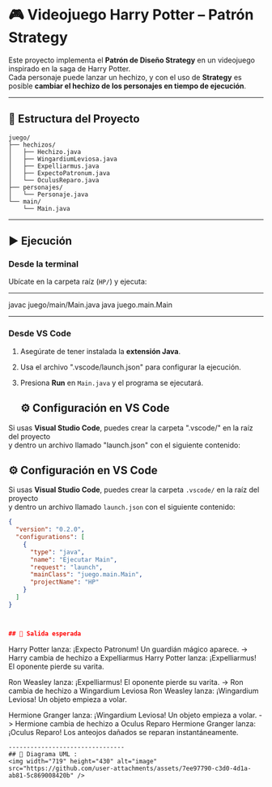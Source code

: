 # 🎮 Videojuego Harry Potter – Patrón Strategy

Este proyecto implementa el **Patrón de Diseño Strategy** en un videojuego inspirado en la saga de Harry Potter.  
Cada personaje puede lanzar un hechizo, y con el uso de **Strategy** es posible **cambiar el hechizo de los personajes en tiempo de ejecución**.

---

## 📂 Estructura del Proyecto

```
juego/
├── hechizos/
│   ├── Hechizo.java
│   ├── WingardiumLeviosa.java
│   ├── Expelliarmus.java
│   ├── ExpectoPatronum.java
│   └── OculusReparo.java
├── personajes/
│   └── Personaje.java
└── main/
    └── Main.java
```

---

## ▶️ Ejecución

### Desde la terminal
Ubícate en la carpeta raíz (`HP/`) y ejecuta:

------------------------------------------------

javac juego/main/Main.java
java juego.main.Main

------------------------------------------------


### Desde VS Code
1. Asegúrate de tener instalada la **extensión Java**.  
2. Usa el archivo ".vscode/launch.json" para configurar la ejecución.  
3. Presiona **Run** en `Main.java` y el programa se ejecutará.

   ## ⚙️ Configuración en VS Code

Si usas **Visual Studio Code**, puedes crear la carpeta ".vscode/" en la raíz del proyecto  
y dentro un archivo llamado "launch.json" con el siguiente contenido:


## ⚙️ Configuración en VS Code

Si usas **Visual Studio Code**, puedes crear la carpeta `.vscode/` en la raíz del proyecto  
y dentro un archivo llamado `launch.json` con el siguiente contenido:

```json
{
  "version": "0.2.0",
  "configurations": [
    {
      "type": "java",
      "name": "Ejecutar Main",
      "request": "launch",
      "mainClass": "juego.main.Main",
      "projectName": "HP"
    }
  ]
}



## 📌 Salida esperada

```
Harry Potter lanza: ¡Expecto Patronum! Un guardián mágico aparece.
-> Harry cambia de hechizo a Expelliarmus
Harry Potter lanza: ¡Expelliarmus! El oponente pierde su varita.

Ron Weasley lanza: ¡Expelliarmus! El oponente pierde su varita.
-> Ron cambia de hechizo a Wingardium Leviosa
Ron Weasley lanza: ¡Wingardium Leviosa! Un objeto empieza a volar.

Hermione Granger lanza: ¡Wingardium Leviosa! Un objeto empieza a volar.
-> Hermione cambia de hechizo a Oculus Reparo
Hermione Granger lanza: ¡Oculus Reparo! Los anteojos dañados se reparan instantáneamente.
```
--------------------------------
## 📖 Diagrama UML :
<img width="719" height="430" alt="image" src="https://github.com/user-attachments/assets/7ee97790-c3d0-4d1a-ab81-5c869008420b" />


